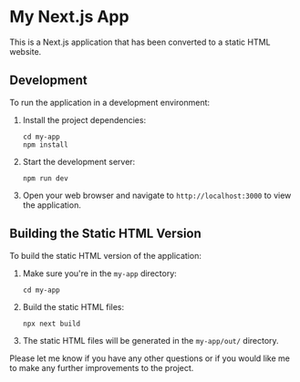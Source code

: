 # My Next.js App

This is a Next.js application that has been converted to a static HTML website.

## Development

To run the application in a development environment:

1. Install the project dependencies:
   ```
   cd my-app
   npm install
   ```
2. Start the development server:
   ```
   npm run dev
   ```
3. Open your web browser and navigate to `http://localhost:3000` to view the application.

## Building the Static HTML Version

To build the static HTML version of the application:

1. Make sure you're in the `my-app` directory:
   ```
   cd my-app
   ```
2. Build the static HTML files:
   ```
   npx next build
   ```
3. The static HTML files will be generated in the `my-app/out/` directory.


Please let me know if you have any other questions or if you would like me to make any further improvements to the project.
